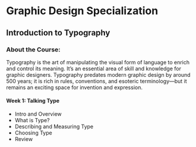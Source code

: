 # Graphic Design Specialization
## Introduction to Typography
### About the Course:
Typography is the art of manipulating the visual form of language to enrich and control its meaning. It’s an essential area of skill and knowledge for graphic designers. Typography predates modern graphic design by around 500 years; it is rich in rules, conventions, and esoteric terminology—but it remains an exciting space for invention and expression.

#### Week 1: Talking Type
- Intro and Overview
- What is Type?
- Describing and Measuring Type
- Choosing Type
- Review
